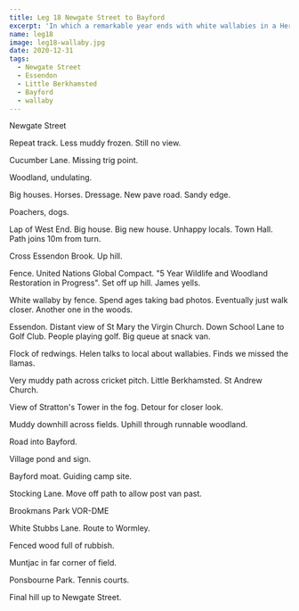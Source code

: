 ```yaml
---
title: Leg 18 Newgate Street to Bayford
excerpt: 'In which a remarkable year ends with white wallabies in a Hertfordshire wood'
name: leg18
image: leg18-wallaby.jpg
date: 2020-12-31
tags:
  - Newgate Street
  - Essendon
  - Little Berkhamsted
  - Bayford
  - wallaby
---
```


Newgate Street

Repeat track. Less muddy frozen. Still no view.

Cucumber Lane. Missing trig point.

Woodland, undulating.

Big houses. Horses. Dressage. New pave road. Sandy edge.

Poachers, dogs.

Lap of West End. Big house. Big new house. Unhappy locals. Town Hall. Path joins 10m from turn.

Cross Essendon Brook. Up hill.

Fence. United Nations Global Compact. "5 Year Wildlife and Woodland Restoration in Progress". Set off up hill. James yells.

White wallaby by fence. Spend ages taking bad photos. Eventually just walk closer. Another one in the woods.

Essendon. Distant view of St Mary the Virgin Church. Down School Lane to Golf Club. People playing golf. Big queue at snack van.

Flock of redwings. Helen talks to local about wallabies. Finds we missed the llamas.

Very muddy path across cricket pitch. Little Berkhamsted. St Andrew Church.

View of Stratton's Tower in the fog. Detour for closer look.

Muddy downhill across fields. Uphill through runnable woodland.

Road into Bayford.

Village pond and sign.

Bayford moat. Guiding camp site.

Stocking Lane. Move off path to allow post van past.

Brookmans Park VOR-DME

White Stubbs Lane. Route to Wormley.

Fenced wood full of rubbish.

Muntjac in far corner of field.

Ponsbourne Park. Tennis courts.

Final hill up to Newgate Street.
